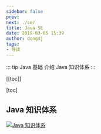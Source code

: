 ```yaml
---
sidebar: false
prev: 
next: ./se/
title: Java SE
date: 2019-03-05 15:39
author: dong4j
tags:
- 导读
---
```


::: tip Java 基础
介绍 Java 知识体系
:::

<!-- more -->

[[toc]]

[toc]

## Java 知识体系

<a data-fancybox title="Java 知识体系" href="https://dong4j-imgs.oss-cn-hangzhou.aliyuncs.com/blog/JavaKnowledgePoint.png" >![Java 知识体系](https://dong4j-imgs.oss-cn-hangzhou.aliyuncs.com/blog/JavaKnowledgePoint.png)</a>

